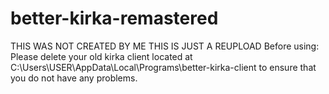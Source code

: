 # better-kirka-remastered
THIS WAS NOT CREATED BY ME THIS IS JUST A REUPLOAD
Before using: Please delete your old kirka client located at 
C:\Users\USER\AppData\Local\Programs\better-kirka-client
to ensure that you do not have any problems.
